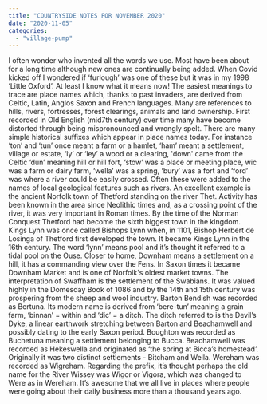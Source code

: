```yaml
---
title: "COUNTRYSIDE NOTES FOR NOVEMBER 2020"
date: "2020-11-05"
categories: 
  - "village-pump"
---
```


I often wonder who invented all the words we use. Most have been about for a long time although new ones are continually being added. When Covid kicked off I wondered if ‘furlough’ was one of these but it was in my 1998 ‘Little Oxford’. At least I know what it means now! The easiest meanings to trace are place names which, thanks to past invaders, are derived from Celtic, Latin, Anglos Saxon and French languages. Many are references to hills, rivers, fortresses, forest clearings, animals and land ownership. First recorded in Old English (mid7th century) over time many have become distorted through being mispronounced and wrongly spelt. There are many simple historical suffixes which appear in place names today. For instance ‘ton’ and ‘tun’ once meant a farm or a hamlet, ‘ham’ meant a settlement, village or estate, ‘ly’ or ‘ley’ a wood or a clearing, 'down' came from the Celtic ‘dun’ meaning hill or hill fort, ‘stow’ was a place or meeting place, wic was a farm or dairy farm, ‘wella’ was a spring, ‘bury’ was a fort and ‘ford’ was where a river could be easily crossed. Often these were added to the names of local geological features such as rivers. An excellent example is the ancient Norfolk town of Thetford standing on the river Thet. Activity has been known in the area since Neolithic times and, as a crossing point of the river, it was very important in Roman times. By the time of the Norman Conquest Thetford had become the sixth biggest town in the kingdom. Kings Lynn was once called Bishops Lynn when, in 1101, Bishop Herbert de Losinga of Thetford first developed the town. It became Kings Lynn in the 16th century. The word ‘lynn’ means pool and it’s thought it referred to a tidal pool on the Ouse. Closer to home, Downham means a settlement on a hill, it has a commanding view over the Fens. In Saxon times it became Downham Market and is one of Norfolk's oldest market towns. The interpretation of Swaffham is the settlement of the Swabians. It was valued highly in the Domesday Book of 1086 and by the 14th and 15th century was prospering from the sheep and wool industry. Barton Bendish was recorded as Bertuna. Its modern name is derived from ‘bere-tun’ meaning a grain farm, ‘binnan’ = within and ‘dic’ = a ditch. The ditch referred to is the Devil’s Dyke, a linear earthwork stretching between Barton and Beachamwell and possibly dating to the early Saxon period. Boughton was recorded as Buchetuna meaning a settlement belonging to Bucca. Beachamwell was recorded as Hekeswella and originated as ‘the spring at Bicca’s homestead’. Originally it was two distinct settlements - Bitcham and Wella. Wereham was recorded as Wigreham. Regarding the prefix, it’s thought perhaps the old name for the River Wissey was Wigor or Vigora, which was changed to Were as in Wereham. It’s awesome that we all live in places where people were going about their daily business more than a thousand years ago.

